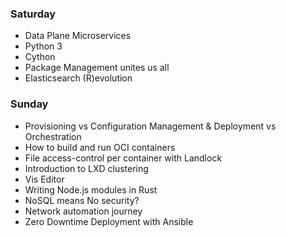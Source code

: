 ### Saturday

- Data Plane Microservices
- Python 3
- Cython
- Package Management unites us all
- Elasticsearch (R)evolution

### Sunday

- Provisioning vs Configuration Management & Deployment vs Orchestration
- How to build and run OCI containers
- File access-control per container with Landlock
- Introduction to LXD clustering
- Vis Editor
- Writing Node.js modules in Rust
- NoSQL means No security?
- Network automation journey
- Zero Downtime Deployment with Ansible
